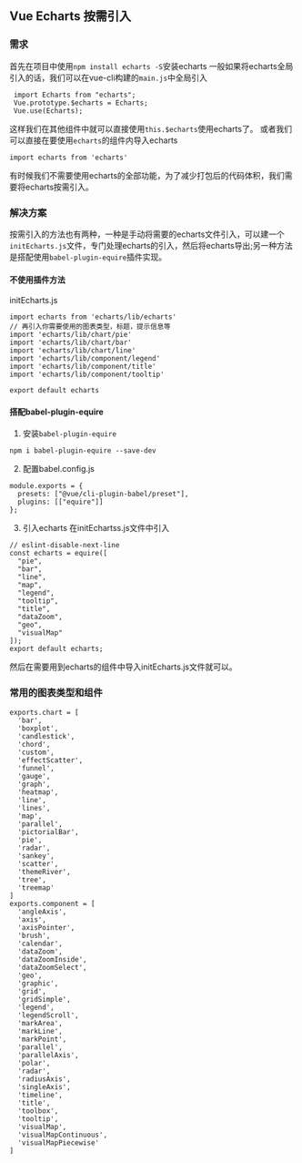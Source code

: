 ## Vue Echarts 按需引入
### 需求
首先在项目中使用`npm install echarts -S`安装echarts
一般如果将echarts全局引入的话，我们可以在vue-cli构建的`main.js`中全局引入
```
 import Echarts from "echarts";
 Vue.prototype.$echarts = Echarts;
 Vue.use(Echarts);
```
这样我们在其他组件中就可以直接使用`this.$echarts`使用echarts了。
或者我们可以直接在要使用`echarts`的组件内导入echarts
```
import echarts from 'echarts'
```
有时候我们不需要使用echarts的全部功能，为了减少打包后的代码体积，我们需要将echarts按需引入。
### 解决方案
按需引入的方法也有两种，一种是手动将需要的echarts文件引入，可以建一个`initEcharts.js`文件，专门处理echarts的引入，然后将echarts导出;另一种方法是搭配使用`babel-plugin-equire`插件实现。
#### 不使用插件方法
initEcharts.js
```
import echarts from 'echarts/lib/echarts'
// 再引入你需要使用的图表类型，标题，提示信息等
import 'echarts/lib/chart/pie'
import 'echarts/lib/chart/bar'
import 'echarts/lib/chart/line'
import 'echarts/lib/component/legend'
import 'echarts/lib/component/title'
import 'echarts/lib/component/tooltip'

export default echarts
```
#### 搭配babel-plugin-equire
1. 安装`babel-plugin-equire`
```
npm i babel-plugin-equire --save-dev
```
2. 配置babel.config.js
```
module.exports = {
  presets: ["@vue/cli-plugin-babel/preset"],
  plugins: [["equire"]]
};

```
3. 引入echarts
在initEchartss.js文件中引入
```
// eslint-disable-next-line
const echarts = equire([
  "pie",
  "bar",
  "line",
  "map",
  "legend",
  "tooltip",
  "title",
  "dataZoom",
  "geo",
  "visualMap"
]);
export default echarts;

```
然后在需要用到echarts的组件中导入initEcharts.js文件就可以。
### 常用的图表类型和组件
```
exports.chart = [
  'bar',
  'boxplot',
  'candlestick',
  'chord',
  'custom',
  'effectScatter',
  'funnel',
  'gauge',
  'graph',
  'heatmap',
  'line',
  'lines',
  'map',
  'parallel',
  'pictorialBar',
  'pie',
  'radar',
  'sankey',
  'scatter',
  'themeRiver',
  'tree',
  'treemap'
]
exports.component = [
  'angleAxis',
  'axis',
  'axisPointer',
  'brush',
  'calendar',
  'dataZoom',
  'dataZoomInside',
  'dataZoomSelect',
  'geo',
  'graphic',
  'grid',
  'gridSimple',
  'legend',
  'legendScroll',
  'markArea',
  'markLine',
  'markPoint',
  'parallel',
  'parallelAxis',
  'polar',
  'radar',
  'radiusAxis',
  'singleAxis',
  'timeline',
  'title',
  'toolbox',
  'tooltip',
  'visualMap',
  'visualMapContinuous',
  'visualMapPiecewise'
]
```
